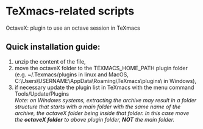# TeXmacs-related scripts
OctaveX: plugin to use an octave session in TeXmacs
## Quick installation guide:
1. unzip the content of the file,
2. move the octaveX folder to the TEXMACS_HOME_PATH plugin folder (e.g.  ~/.Texmacs/plugins in linux and MacOS, C:\Users\USERNAME\AppData\Roaming\TeXmacs\plugins\ in Windows),
3. if necessary update the plugin list in TeXmacs with the menu command Tools/Update/Plugins  
_Note: on Windows systems, extracting the archive may result in a folder structure that starts with a main folder with the same name of the archive, the octaveX folder being inside that folder. In this case move the __octaveX folder__ to above plugin folder, __NOT__ the main folder._
